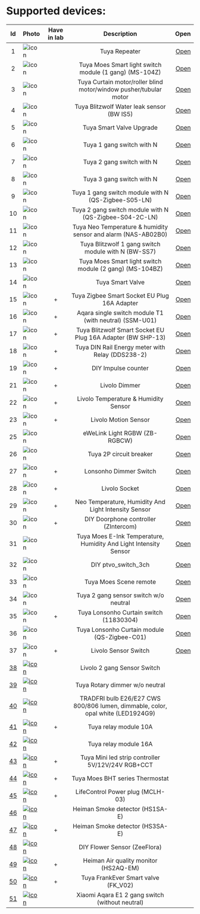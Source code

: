 # Supported devices:

| Id | Photo  | Have in lab | Description  | Open |
|:-:|:------------- |:---------------:|:---------------:| -------------:|
|1| ![icon](1/icon.png)   |  | Tuya Repeater |[Open](1/readme.md) |
|2| ![icon](2/icon.png)   |  | Tuya Moes Smart light switch module (1 gang) (MS-104Z) |[Open](2/readme.md)
|3| ![icon](3/icon.png)   |  | Tuya Curtain motor/roller blind motor/window pusher/tubular motor |[Open](3/readme.md)
|4| ![icon](4/icon.png)   |  | Tuya Blitzwolf Water leak sensor (BW IS5) |[Open](4/readme.md)
|5| ![icon](5/icon.png)   |  | Tuya Smart Valve Upgrade |[Open](5/readme.md)
|6| ![icon](6/icon.png)   |  | Tuya 1 gang switch with N |[Open](6/readme.md)
|7| ![icon](7/icon.png)   |  | Tuya 2 gang switch with N |[Open](7/readme.md)
|8| ![icon](8/icon.png)   |  | Tuya 3 gang switch with N |[Open](8/readme.md)
|9| ![icon](9/icon.png)   |  | Tuya 1 gang switch module with N (QS-Zigbee-S05-LN) |[Open](9/readme.md)
|10| ![icon](10/icon.png)  |  | Tuya 2 gang switch module with N (QS-Zigbee-S04-2C-LN) |[Open](10/readme.md)
|11| ![icon](11/icon.png)  |  | Tuya Neo Temperature & humidity sensor and alarm (NAS-AB02B0) |[Open](11/readme.md)
|12| ![icon](12/icon.png)  |  | Tuya Blitzwolf 1 gang switch module with N (BW-SS7) |[Open](12/readme.md)
|13| ![icon](13/icon.png)  |  | Tuya Moes Smart light switch module (2 gang) (MS-104BZ) |[Open](13/readme.md)
|14| ![icon](14/icon.png)  |  | Tuya Smart Valve |[Open](14/readme.md)
|15| ![icon](15/icon.png)  | + | Tuya Zigbee Smart Socket EU Plug 16A Adapter |[Open](15/readme.md)
|16| ![icon](16/icon.png)  | + | Aqara single switch module T1 (with neutral) (SSM-U01) |[Open](16/readme.md)
|17| ![icon](17/icon.png)  | + | Tuya Blitzwolf Smart Socket EU Plug 16A Adapter (BW SHP-13) |[Open](17/readme.md)
|18| ![icon](18/icon.png)  | + | Tuya DIN Rail Energy meter with Relay (DDS238-2) |[Open](18/readme.md)
|19| ![icon](19/icon.png)  | + | DIY Impulse counter |[Open](19/readme.md)
|21| ![icon](21/icon.png)  | + | Livolo Dimmer |[Open](21/readme.md)
|22| ![icon](22/icon.png)  | + | Livolo Temperature & Humidity Sensor |[Open](22/readme.md)
|23| ![icon](23/icon.png)  | + | Livolo Motion Sensor |[Open](23/readme.md)
|25| ![icon](25/icon.png)  |  | eWeLink Light RGBW (ZB-RGBCW) |[Open](25/readme.md)
|26| ![icon](26/icon.png)  |  | Tuya 2P circuit breaker |[Open](26/readme.md)
|27| ![icon](27/icon.png)  | + | Lonsonho Dimmer Switch |[Open](27/readme.md)
|28| ![icon](28/icon.png)  | + | Livolo Socket |[Open](28/readme.md)
|29| ![icon](29/icon.png)  | + | Neo Temperature, Humidity And Light Intensity Sensor |[Open](29/readme.md)
|30| ![icon](30/icon.png)  | + | DIY Doorphone controller (ZIntercom) |[Open](30/readme.md)
|31| ![icon](31/icon.png)  |  | Tuya Moes E-Ink Temperature, Humidity And Light Intensity Sensor |[Open](31/readme.md)
|32| ![icon](32/icon.png)  |  | DIY ptvo_switch_3ch |[Open](32/readme.md)
|33| ![icon](33/icon.png)  |  | Tuya Moes Scene remote |[Open](33/readme.md)
|34| ![icon](34/icon.png)  |  | Tuya 2 gang sensor switch w/o neutral |[Open](34/readme.md)
|35| ![icon](35/icon.png)  | + | Tuya Lonsonho Curtain switch (11830304) |[Open](35/readme.md)
|36| ![icon](36/icon.png)  |  | Tuya Lonsonho Curtain module (QS-Zigbee-C01) |[Open](36/readme.md)
|37| ![icon](37/icon.png)  | + | Livolo Sensor Switch |[Open](37/readme.md)
|[38](38/readme.md)| [![icon](38/icon.png)](38/readme.md)  |  | Livolo 2 gang Sensor Switch
|[39](39/readme.md)| [![icon](39/icon.png)](39/readme.md)  |  | Tuya Rotary dimmer w/o neutral
|[40](40/readme.md)| [![icon](40/icon.png)](40/readme.md)  |  | TRADFRI bulb E26/E27 CWS 800/806 lumen, dimmable, color, opal white (LED1924G9)
|[41](41/readme.md)| [![icon](41/icon.png)](41/readme.md)  | + | Tuya relay module 10A
|[42](42/readme.md)| [![icon](42/icon.png)](42/readme.md)  |  | Tuya relay module 16A
|[43](43/readme.md)| [![icon](43/icon.png)](43/readme.md)  | + | Tuya Mini led strip controller 5V/12V/24V RGB+CCT
|[44](44/readme.md)| [![icon](44/icon.png)](44/readme.md)  | + | Tuya Moes BHT series Thermostat
|[45](45/readme.md)| [![icon](45/icon.png)](45/readme.md)  | + | LifeControl Power plug (MCLH-03)
|[46](46/readme.md)| [![icon](46/icon.png)](46/readme.md)  |  | Heiman Smoke detector (HS1SA-E)
|[47](47/readme.md)| [![icon](47/icon.png)](47/readme.md)  | + | Heiman Smoke detector (HS3SA-E)
|[48](48/readme.md)| [![icon](48/icon.png)](48/readme.md)  |  | DIY Flower Sensor (ZeeFlora)
|[49](49/readme.md)| [![icon](49/icon.png)](49/readme.md)  | + | Heiman Air quality monitor (HS2AQ-EM)
|[50](50/readme.md)| [![icon](50/icon.png)](50/readme.md)  | + | Tuya FrankEver Smart valve (FK_V02)
|[51](51/readme.md)| [![icon](51/icon.png)](51/readme.md)  |  | Xiaomi Aqara E1 2 gang switch (without neutral)
